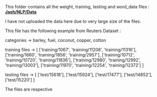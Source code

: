 ## 

This folder contains all the weight, training, testing and word_data files : **[Jash/NLP/Data](https://drive.google.com/drive/folders/1P9hugUIvvlCEM2DoDDMpR-JE7UM9K12W?usp=sharing)**

I have not uploaded the data here due to very large size of the files.

This file has the following example from Reuters Dataset :

categories  -> barley, fuel, coconut, copper, cotton

training files -> [
  ['training/1067', 'training/11208', 'training/11316'], 
  ['training/1660', 'training/1856', 'training/2957'], 
  ['training/10712', 'training/10720', 'training/11836'],
  ['training/12980', 'training/12992', 'training/13003'],
  ['training/11970', 'training/12254', 'training/12372']
]

testing files -> [
  ['test/15618'], 
  ['test/15924'], 
  ['test/17477'], 
  ['test/14852'], 
  ['test/15220']
]


The files are respective
